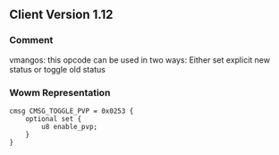 ## Client Version 1.12

### Comment

vmangos: this opcode can be used in two ways: Either set explicit new status or toggle old status

### Wowm Representation
```rust,ignore
cmsg CMSG_TOGGLE_PVP = 0x0253 {
    optional set {    
        u8 enable_pvp;        
    }    
}

```
